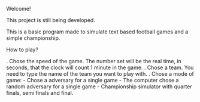 Welcome!

This project is still being developed.


This is a basic program made to simulate text based football games and a simple championship.

How to play?

   . Chose the speed of the game. The number set will be the real time, in seconds, that the clock will count 1 minute in the game.
   . Chose a team. You need to type the name of the team you want to play with.
   . Chose a mode of game:
       - Chose a adversary for a single game
       - The computer chose a random adversary for a single game
       - Championship simulator with quarter finals, semi finals and final.


   
